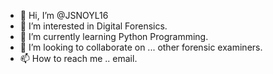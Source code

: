 - 👋 Hi, I’m @JSNOYL16
- 👀 I’m interested in Digital Forensics.
- 🌱 I’m currently learning Python Programming.
- 💞️ I’m looking to collaborate on ... other forensic examiners. 
- 📫 How to reach me .. email.

<!---
JSNOYL16/JSNOYL16 is a ✨ special ✨ repository because its `README.md` (this file) appears on your GitHub profile.
You can click the Preview link to take a look at your changes.
--->
